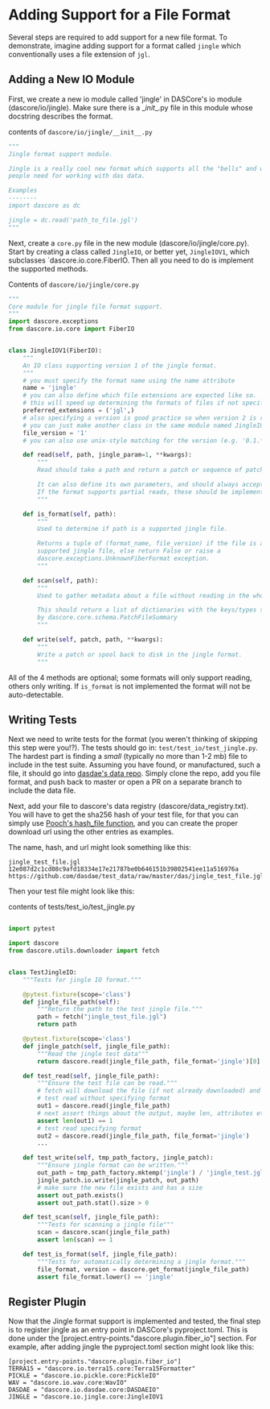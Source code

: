# Adding Support for a File Format

Several steps are required to add support for a new file format. To demonstrate, imagine adding support for a
format called `jingle` which conventionally uses a file extension of `jgl`.

## Adding a New IO Module

First, we create a new io module called 'jingle' in DASCore's io module (dascore/io/jingle).
Make sure there is a \__init__.py file in this module whose docstring describes the format.

contents of `dascore/io/jingle/__init__.py`
```python
"""
Jingle format support module.

Jingle is a really cool new format which supports all the "bells" and whistles
people need for working with das data.

Examples
--------
import dascore as dc

jingle = dc.read('path_to_file.jgl')
"""
```

Next, create a `core.py` file in the new module (dascore/io/jingle/core.py). Start by creating
a class called `JingleIO`, or better yet, `JingleIOV1`, which subclasses `dascore.io.core.FiberIO.
Then all you need to do is implement the supported methods.

Contents of `dascore/io/jingle/core.py`

```python
"""
Core module for jingle file format support.
"""
import dascore.exceptions
from dascore.io.core import FiberIO


class JingleIOV1(FiberIO):
    """
    An IO class supporting version 1 of the jingle format.
    """
    # you must specify the format name using the name attribute
    name = 'jingle'
    # you can also define which file extensions are expected like so.
    # this will speed up determining the formats of files if not specified.
    preferred_extensions = ('jgl',)
    # also specifying a version is good practice so when version 2 is released
    # you can just make another class in the same module named JingleIOV2.
    file_version = '1'
    # you can also use unix-style matching for the version (e.g. '0.1.*')

    def read(self, path, jingle_param=1, **kwargs):
        """
        Read should take a path and return a patch or sequence of patches.

        It can also define its own parameters, and should always accept kwargs.
        If the format supports partial reads, these should be implemented as well.
        """

    def is_format(self, path):
        """
        Used to determine if path is a supported jingle file.

        Returns a tuple of (format_name, file_version) if the file is a
        supported jingle file, else return False or raise a
        dascore.exceptions.UnknownFiberFormat exception.
        """

    def scan(self, path):
        """
        Used to gather metadata about a file without reading in the whole file.

        This should return a list of dictionaries with the keys/types specified
        by dascore.core.schema.PatchFileSummary
        """

    def write(self, patch, path, **kwargs):
        """
        Write a patch or spool back to disk in the jingle format.
        """
```

All of the 4 methods are optional; some formats will only support reading,
others only writing. If `is_format` is not implemented the format will not
be auto-detectable.


## Writing Tests

Next we need to write tests for the format (you weren't thinking of skipping
this step were you!?). The tests should go in: `test/test_io/test_jingle.py`.
The hardest part is finding a *small* (typically no more than 1-2 mb) file to
include in the test suite. Assuming you have found, or manufactured, such
a file, it should go into [dasdae's data repo](https://github.com/DASDAE/test_data).
Simply clone the repo, add you file format, and push back to master or open a
PR on a separate branch to include the data file.

Next, add your file to dascore's data registry (dascore/data_registry.txt).
You will have to get the sha256 hash of your test file, for that you can simply
use [Pooch's hash_file function](https://www.fatiando.org/pooch/latest/api/generated/pooch.file_hash.html),
and you can create the proper download url using the other entries as examples.

The name, hash, and url might look something like this:

```
jingle_test_file.jgl
12e087d2c1cd08c9afd18334e17e21787be0b646151b39802541ee11a516976a
https://github.com/dasdae/test_data/raw/master/das/jingle_test_file.jgl
```

Then your test file might look like this:

contents of tests/test_io/test_jingle.py

```python

import pytest

import dascore
from dascore.utils.downloader import fetch


class TestJingleIO:
    """Tests for jingle IO format."""

    @pytest.fixture(scope='class')
    def jingle_file_path(self):
        """Return the path to the test jingle file."""
        path = fetch("jingle_test_file.jgl")
        return path

    @pytest.fixture(scope='class')
    def jingle_patch(self, jingle_file_path):
        """Read the jingle test data"""
        return dascore.read(jingle_file_path, file_format='jingle')[0]

    def test_read(self, jingle_file_path):
        """Ensure the test file can be read."""
        # fetch will download the file (if not already downloaded) and
        # test read without specifying format
        out1 = dascore.read(jingle_file_path)
        # next assert things about the output, maybe len, attributes etc.
        assert len(out1) == 1
        # test read specifying format
        out2 = dascore.read(jingle_file_path, file_format='jingle')
        ...

    def test_write(self, tmp_path_factory, jingle_patch):
        """Ensure jingle format can be written."""
        out_path = tmp_path_factory.mktemp('jingle') / 'jingle_test.jgl'
        jingle_patch.io.write(jingle_patch, out_path)
        # make sure the new file exists and has a size
        assert out_path.exists()
        assert out_path.stat().size > 0

    def test_scan(self, jingle_file_path):
        """Tests for scanning a jingle file"""
        scan = dascore.scan(jingle_file_path)
        assert len(scan) == 1

    def test_is_format(self, jingle_file_path):
        """Tests for automatically determining a jingle format."""
        file_format, version = dascore.get_format(jingle_file_path)
        assert file_format.lower() == 'jingle'

```

## Register Plugin

Now that the Jingle format support is implemented and tested, the final step is to
register jingle as an entry point in DASCore's pyproject.toml. This is done under
the [project.entry-points."dascore.plugin.fiber_io"] section. For example,
after adding jingle the pyproject.toml section might look like this:

```
[project.entry-points."dascore.plugin.fiber_io"]
TERRA15 = "dascore.io.terra15.core:Terra15Formatter"
PICKLE = "dascore.io.pickle.core:PickleIO"
WAV = "dascore.io.wav.core:WavIO"
DASDAE = "dascore.io.dasdae.core:DASDAEIO"
JINGLE = "dascore.io.jingle.core:JingleIOV1
```
